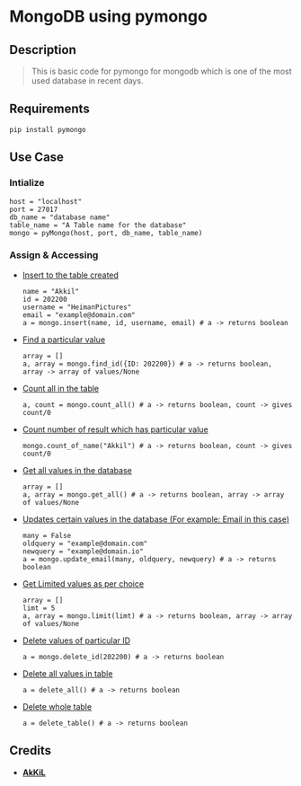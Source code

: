 # MongoDB using pymongo

## Description

> This is basic code for pymongo for mongodb which is one of the most used database in recent days.

## Requirements

```
pip install pymongo
```

## Use Case

### Intialize

```
host = "localhost"
port = 27017
db_name = "database name"
table_name = "A Table name for the database"
mongo = pyMongo(host, port, db_name, table_name)
```

### Assign & Accessing

- [Insert to the table created](https://github.com/HeimanPictures/Databases/blob/6a8e18cefc5136d13b3f33a1bd78ae624ad33584/python/mongodb/pymongo/pymongo.py#L18)
  ```
  name = "Akkil"
  id = 202200
  username = "HeimanPictures"
  email = "example@domain.com"
  a = mongo.insert(name, id, username, email) # a -> returns boolean
  ```
- [Find a particular value](https://github.com/HeimanPictures/Databases/blob/6a8e18cefc5136d13b3f33a1bd78ae624ad33584/python/mongodb/pymongo/pymongo.py#L35)
  ```
  array = []
  a, array = mongo.find_id({ID: 202200}) # a -> returns boolean, array -> array of values/None
  ```
- [Count all in the table](https://github.com/HeimanPictures/Databases/blob/6a8e18cefc5136d13b3f33a1bd78ae624ad33584/python/mongodb/pymongo/pymongo.py#L48)
  ```
  a, count = mongo.count_all() # a -> returns boolean, count -> gives count/0
  ```
- [Count number of result which has particular value](https://github.com/HeimanPictures/Databases/blob/6a8e18cefc5136d13b3f33a1bd78ae624ad33584/python/mongodb/pymongo/pymongo.py#L59)
  ```
  mongo.count_of_name("Akkil") # a -> returns boolean, count -> gives count/0
  ```
- [Get all values in the database](https://github.com/HeimanPictures/Databases/blob/6a8e18cefc5136d13b3f33a1bd78ae624ad33584/python/mongodb/pymongo/pymongo.py#L70)
  ```
  array = []
  a, array = mongo.get_all() # a -> returns boolean, array -> array of values/None
  ```
- [Updates certain values in the database (For example: Email in this case)](https://github.com/HeimanPictures/Databases/blob/6a8e18cefc5136d13b3f33a1bd78ae624ad33584/python/mongodb/pymongo/pymongo.py#L84)
  ```
  many = False
  oldquery = "example@domain.com"
  newquery = "example@domain.io"
  a = mongo.update_email(many, oldquery, newquery) # a -> returns boolean
  ```
- [Get Limited values as per choice](https://github.com/HeimanPictures/Databases/blob/6a8e18cefc5136d13b3f33a1bd78ae624ad33584/python/mongodb/pymongo/pymongo.py#L98)
  ```
  array = []
  limt = 5
  a, array = mongo.limit(limt) # a -> returns boolean, array -> array of values/None
  ```
- [Delete values of particular ID](https://github.com/HeimanPictures/Databases/blob/6a8e18cefc5136d13b3f33a1bd78ae624ad33584/python/mongodb/pymongo/pymongo.py#L113)
  ```
  a = mongo.delete_id(202200) # a -> returns boolean
  ```
- [Delete all values in table](https://github.com/HeimanPictures/Databases/blob/6a8e18cefc5136d13b3f33a1bd78ae624ad33584/python/mongodb/pymongo/pymongo.py#L124)
  ```
  a = delete_all() # a -> returns boolean
  ```
- [Delete whole table](https://github.com/HeimanPictures/Databases/blob/6a8e18cefc5136d13b3f33a1bd78ae624ad33584/python/mongodb/pymongo/pymongo.py#L135)
  ```
  a = delete_table() # a -> returns boolean
  ```

## Credits

- [**AkKiL**](https://github.com/HeimanPictures/)
